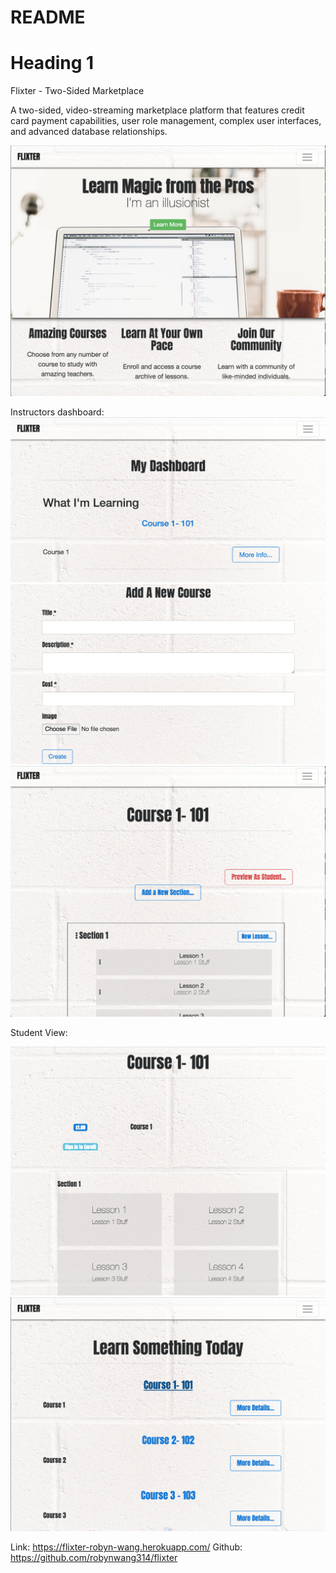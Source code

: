 # README

# Heading 1 #
Flixter - Two-Sided Marketplace


A two-sided, video-streaming marketplace platform that features credit card payment capabilities, user role management, complex user interfaces, and advanced database relationships.

<img src="/app/assets/images/home.png" alt="Homepage">

Instructors dashboard: 
<img src="/app/assets/images/dashboard.png" alt="Instructors Dashboard">
<img src="/app/assets/images/contribute.png" alt="Contribute Lesson">
<img src="/app/assets/images/administer.png" alt="Administer Lesson">

Student View: 

<img src="/app/assets/images/lessons.png" alt="Lessons View">
<img src="/app/assets/images/course.png" alt="Course View">


Link: https://flixter-robyn-wang.herokuapp.com/
Github: https://github.com/robynwang314/flixter